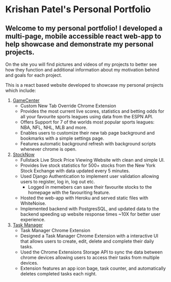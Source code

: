# Krishan Patel's Personal Portfolio 
## Welcome to my personal portfolio! I developed a multi-page, mobile accessible react web-app to help showcase and demonstrate my personal projects. 
On the site you will find pictures and videos of my projects to better see how they function and additional information about my motivation behind and goals for  each project. 

This is a react based website developed to showcase my personal projects which include:
1. [GameCenter](https://github.com/Krishan-Patel/GameCenter-ChromeExtension)
   - Custom New Tab Override Chrome Extension 
   - Provides the most current live scores, statistics and betting odds for all your favourite sports leagues using data from the ESPN API.
   - Offers Support for 7 of the worlds most popular sports leagues: NBA, NFL, NHL, MLB and more. 
   - Enables users to customize their new tab page background and bookmarks with a simple settings page. 
   - Features automatic background refresh with background scripts whenever chrome is open.
2. [StockNow](https://github.com/Krishan-Patel/StockNow)
   - Fullstack Live Stock Price Viewing Website with clean and simple UI.
   - Provides live stock statistics for 500+ stocks from the New York Stock Exchange with data updated every 5 minutes. 
   - Used Django Authentication to implement user validation allowing users to register, log in, log out etc.
     - Logged in memebers can save their favourite stocks to the homepage with the favouriting feature. 
   - Hosted the web-app with Heroku and served static files with WhiteNoise.
   - Implemented backend with PostgresSQL, and updated data to the backend speeding up website response times ~10X for better user experience. 
3. [Task Manager](https://github.com/Krishan-Patel/TaskManager-Browser-Extension) 
   - Task Manager Chrome Extension
   - Designed a Task Manager Chrome Extension with a interactive UI that allows users to create, edit, delete and complete their daily tasks.
   - Used the Chrome Extensions Storage API to sync the data between chrome devices allowing users to access their tasks from multiple devices. 
   - Extension features an app icon bage, task counter, and automatically deletes completed tasks each night. 
